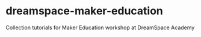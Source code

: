# dreamspace-maker-education
Collection tutorials for Maker Education workshop at DreamSpace Academy
